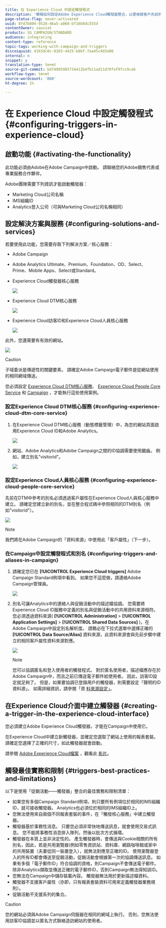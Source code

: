 ```yaml
---
title: 在 Experience Cloud 中設定觸發程式
description: '瞭解如何設定Adobe Experience Cloud觸發器整合，以便根據客戶先前的行為開始傳送個人化的傳送內容。 '
page-status-flag: never-activated
uuid: 8fd7b804-9528-46a5-a060-bf16b8dc555d
contentOwner: sauviat
products: SG_CAMPAIGN/STANDARD
audience: integrating
content-type: reference
topic-tags: working-with-campaign-and-triggers
discoiquuid: 4163dc0c-8103-4425-b8bf-7aa45c4d3a06
internal: n
snippet: y
translation-type: tm+mt
source-git-commit: bd74905985734412b4fb11ad11d70faf9fcc9ca6
workflow-type: tm+mt
source-wordcount: '860'
ht-degree: 1%

---
```



# 在 Experience Cloud 中設定觸發程式{#configuring-triggers-in-experience-cloud}

## 啟動功能 {#activating-the-functionality}

此功能必須由Adobe在Adobe Campaign中啟動。 請聯絡您的Adobe銷售代表或專業服務合作夥伴。

Adobe團隊需要下列資訊才能啟動觸發器：

* Marketing Cloud公司名稱
* IMS組織ID
* Analytics登入公司（可與Marketing Cloud公司名稱相同）

## 設定解決方案與服務 {#configuring-solutions-and-services}

若要使用此功能，您需要存取下列解決方案／核心服務：

* Adobe Campaign
* Adobe Analytics Ultimate、Premium、Foundation、OD、Select、Prime、Mobile Apps、Select或Standard。
* Experience Cloud觸發器核心服務

   ![](assets/trigger_uc_prereq_1.png)

* Experience Cloud DTM核心服務

   ![](assets/trigger_uc_prereq_2.png)

* Experience Cloud訪客ID和Experience Cloud人員核心服務

   ![](assets/trigger_uc_prereq_3.png)

此外，您還需要有有效的網站。

![](assets/trigger_uc_prereq_4.png)

>[!CAUTION]
>
>子域委派是傳遞性的關鍵要素。 請確定Adobe Campaign電子郵件是從網站使用的相同網域傳送。

您必須設定 [Experience Cloud DTM核心服務](#configuring-experience-cloud-dtm-core-service)、 [Experience Cloud People Core Service](#configuring-experience-cloud-people-core-service) 和 [Campaign](#configuring-triggers-and-aliases-in-campaign) ，才能執行這些使用案例。

### 設定Experience Cloud DTM核心服務 {#configuring-experience-cloud-dtm-core-service}

1. 在Experience Cloud DTM核心服務（動態標籤管理）中，為您的網站頁面啟用Experience Cloud ID和Adobe Analytics。

   ![](assets/trigger_uc_conf_1.png)

1. 網站、Adobe Analytics和Adobe Campaign之間的ID協調需要使用鋸齒。 例如，建立別名&quot;visitorid&quot;。

   ![](assets/trigger_uc_conf_2.png)

### 設定Experience Cloud人員核心服務 {#configuring-experience-cloud-people-core-service}

先前在DTM中參考的別名必須透過客戶屬性在Experience Cloud人員核心服務中建立。 請確定您建立新的別名，並在整合程式碼中參照相同的DTM別名（例如&quot;visitorid&quot;）。

![](assets/trigger_uc_conf_3.png)

>[!NOTE]
>
>我們將在Adobe Campaign的「資料來源」中使用此「客戶屬性」（下一步）。

### 在Campaign中設定觸發程式和別名 {#configuring-triggers-and-aliases-in-campaign}

1. 請確定您已在 **[!UICONTROL Experience Cloud triggers]** Adobe Campaign Standard例項中看到。 如果您不這麼做，請連絡Adobe Campaign管理員。

   ![](assets/remarketing_1.png)

1. 別名可讓Analytics中的連絡人與促銷活動中的描述檔協調。 您需要將Experience Cloud ID服務中定義的別名與促銷活動中的共用資料來源相符。 您必須透過資料來源( **[!UICONTROL Administration]** > **[!UICONTROL Application Settings]** > **[!UICONTROL Shared Data Sources]** )，在Adobe Campaign中設定別名解析度。 請務必在下拉式選單中選擇正確的 **[!UICONTROL Data Source/Alias]** 資料來源，此資料來源會與先前步驟中建立的相同客戶屬性資料來源對應。

   ![](assets/trigger_uc_conf_5.png)

   >[!NOTE]
   >
   >您可以協調匿名和登入使用者的觸發程式。 對於匿名使用者，描述檔應存在於Adobe Campaign中，而且之前已傳送電子郵件給使用者。 因此，訪客ID設定就足夠了。 但是，如果要協調已登錄用戶的觸發器，則需要設定「聲明的ID資料源」。 如需詳細資訊，請參閱「資 [料來源設定」](../../integrating/using/provisioning-and-configuring-integration-with-audience-manager-or-people-core-service.md#step-2--configure-the-data-sources)。

## 在Experience Cloud介面中建立觸發器 {#creating-a-trigger-in-the-experience-cloud-interface}

您必須建立Adobe Experience Cloud觸發器，才能在Campaign中使用它。

在Experience Cloud中建立新觸發器，並確定您選取了網站上使用的報表套裝。 請確定您選擇了正確的尺寸，如此觸發器就會啟動。

請參閱 [Adobe Experience Cloud檔案](https://docs.adobe.com/content/help/en/core-services/interface/activation/triggers.html) ，觀看此 [影片](https://helpx.adobe.com/marketing-cloud/how-to/email-marketing.html#step-two)。

## 觸發最佳實務和限制 {#triggers-best-practices-and-limitations}

以下是使用「促銷活動——觸發器」整合的最佳實務和限制清單：

* 如果您有多個Campaign Standard例項，則只要所有例項位於相同的IMS組織ID，就可接收觸發器。 Analytics也必須位於相同的IMS組織ID上。
* 您無法使用來自兩個不同報表套裝的事件，在「觸發核心服務」中建立觸發器。
* 觸發器基於事務性消息。 只要您必須非常快地傳送訊息，就會使用交易式訊息。 您不能將事務性消息排入隊列，然後以批次方式循環。
* 觸發器在本質上並非決定性的。 產生觸發器時，會傳送與Cookie相關的所有別名，因此，若是共用瀏覽器(例如零售資訊站、資料庫、網路咖啡館或家中的共用裝置（夫妻從同一裝置登入），就無法對應至正確的ID。 使用瀏覽器登入的所有ID都會傳送至促銷活動，促銷活動會根據第一次的協調傳送訊息。 如果有多個「電子郵件ID」符合協調的資格，則Campaign不會傳送電子郵件。 除非Analytics擷取並傳送正確的電子郵件ID，否則Campaign無法得知該ID。
* 您無法在Campaign中儲存裝載內容。 觸發器無法用於更新描述檔資料。
* 觸發器不支援客戶屬性（亦即，只有報表套裝資料可用來定義觸發器業務規則）。
* 促銷活動不支援系列的集合。

>[!CAUTION]
>
>您的網站必須與Adobe Campaign伺服器在相同的網域上執行。 否則，您無法使用訪客ID協調並以匿名方式聯絡造訪網站的使用者。

